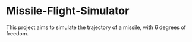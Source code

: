 # Missile-Flight-Simulator
This project aims to simulate the trajectory of a missile, with 6 degrees of freedom.
